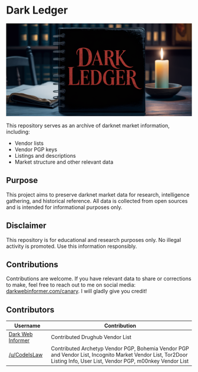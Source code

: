 # Dark Ledger

[![Dark Ledger](https://github.com/DarkWebInformer/Dark_Ledger/blob/main/images/89459823598982353.png)](https://github.com/DarkWebInformer/Dark_Ledger)

This repository serves as an archive of darknet market information, including:

- Vendor lists
- Vendor PGP keys
- Listings and descriptions
- Market structure and other relevant data

## Purpose

This project aims to preserve darknet market data for research, intelligence gathering, and historical reference. All data is collected from open sources and is intended for informational purposes only.

## Disclaimer

This repository is for educational and research purposes only. No illegal activity is promoted. Use this information responsibly.

## Contributions

Contributions are welcome. If you have relevant data to share or corrections to make, feel free to reach out to me on social media: [darkwebinformer.com/canary](https://darkwebinformer.com/canary). I will gladly give you credit!

## Contributors  

| Username | Contribution |
|----------|-------------|
| [Dark Web Informer](https://darkwebinformer.com) | Contributed Drughub Vendor List |
| [/u/CodeIsLaw](http://dreadytofatroptsdj6io7l3xptbet6onoyno2yv7jicoxknyazubrad.onion/u/CodeIsLaw) | Contributed Archetyp Vendor PGP, Bohemia Vendor PGP and Vendor List, Incognito Market Vendor List, Tor2Door Listing Info, User List, Vendor PGP, m00nkey Vendor List |
